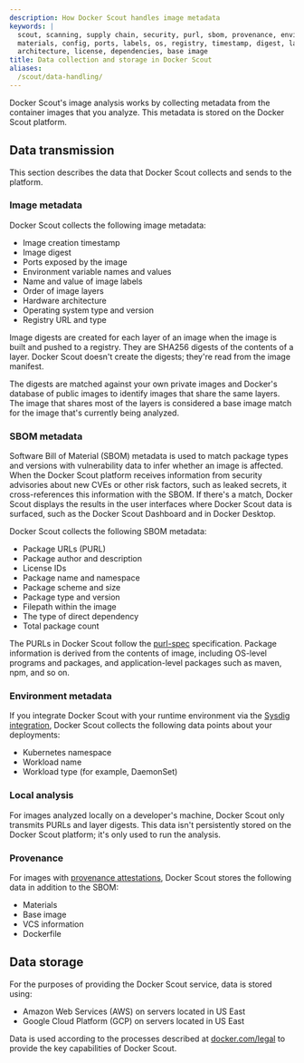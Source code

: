 ```yaml
---
description: How Docker Scout handles image metadata
keywords: |
  scout, scanning, supply chain, security, purl, sbom, provenance, environment,
  materials, config, ports, labels, os, registry, timestamp, digest, layers,
  architecture, license, dependencies, base image
title: Data collection and storage in Docker Scout
aliases:
  /scout/data-handling/
---
```


Docker Scout's image analysis works by collecting metadata from the container
images that you analyze. This metadata is stored on the Docker Scout platform.

## Data transmission

This section describes the data that Docker Scout collects and sends to the
platform.

### Image metadata

Docker Scout collects the following image metadata:

- Image creation timestamp
- Image digest
- Ports exposed by the image
- Environment variable names and values
- Name and value of image labels
- Order of image layers
- Hardware architecture
- Operating system type and version
- Registry URL and type

Image digests are created for each layer of an image when the image is built
and pushed to a registry. They are SHA256 digests of the contents of a layer.
Docker Scout doesn't create the digests; they're read from the image manifest.

The digests are matched against your own private images and Docker's database
of public images to identify images that share the same layers. The image that
shares most of the layers is considered a base image match for the image that's
currently being analyzed.

### SBOM metadata

Software Bill of Material (SBOM) metadata is used to match package types
and versions with vulnerability data to infer whether an image is affected.
When the Docker Scout platform receives information from security advisories
about new CVEs or other risk factors, such as leaked secrets, it cross-references
this information with the SBOM. If there's a match, Docker Scout displays the
results in the user interfaces where Docker Scout data is surfaced,
such as the Docker Scout Dashboard and in Docker Desktop.

Docker Scout collects the following SBOM metadata:

- Package URLs (PURL)
- Package author and description
- License IDs
- Package name and namespace
- Package scheme and size
- Package type and version
- Filepath within the image
- The type of direct dependency
- Total package count

The PURLs in Docker Scout follow the
[purl-spec](https://github.com/package-url/purl-spec) specification. Package
information is derived from the contents of image, including OS-level programs
and packages, and application-level packages such as maven, npm, and so on.

### Environment metadata

If you integrate Docker Scout with your runtime environment via the
[Sysdig integration](/manuals/scout/integrations/environment/sysdig.md),
Docker Scout collects the following data points about your deployments:

- Kubernetes namespace
- Workload name
- Workload type (for example, DaemonSet)

### Local analysis

For images analyzed locally on a developer's machine, Docker Scout only
transmits PURLs and layer digests. This data isn't persistently stored on the
Docker Scout platform; it's only used to run the analysis.

### Provenance

For images with [provenance attestations](/manuals/build/metadata/attestations/slsa-provenance.md),
Docker Scout stores the following data in addition to the SBOM:

- Materials
- Base image
- VCS information
- Dockerfile

## Data storage

For the purposes of providing the Docker Scout service, data is stored using:

- Amazon Web Services (AWS) on servers located in US East
- Google Cloud Platform (GCP) on servers located in US East

Data is used according to the processes described at
[docker.com/legal](https://www.docker.com/legal/) to provide the key
capabilities of Docker Scout.
